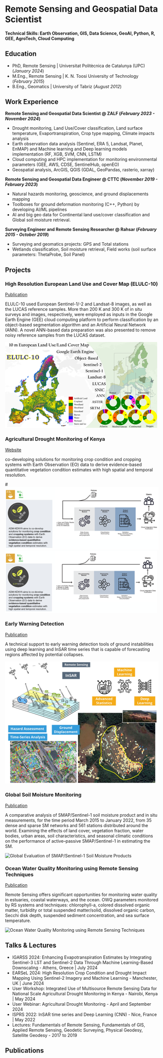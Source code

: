 # Remote Sensing and Geospatial Data Scientist

#### Technical Skills: Earth Observation, GIS, Data Science, GeoAI, Python, R, GEE, AgroTech, Cloud Computing

## Education
- PhD, Remote Sensing | Universitat Politècnica de Catalunya (UPC) (_January 2024_)
- M.Eng., Remote Sensing | K. N. Toosi University of Technology (_February 2015_)
- B.Eng., Geomatics | University of Tabriz (_August 2012_)

## Work Experience
**Remote Sensing and Geospatial Data Scientist @ ZALF (_February 2023 - November 2024_)**
- Drought monitoring, Land Use/Cover classification, Land surface temperature, Evaportranspiration, Crop type mapping, Climate impacts analysis 
- Earth observation data analysis (Sentinel, ERA 5, Landsat, Planet, EnMAP) and Machine learning and Deep learning models implementation (RF, XGB, SVM, CNN, LSTM)
- Cloud computing and HPC implementation for monitoring environmental parameters (GEE, AWS, CDSE, SentinelHub, openEO)
- Geospatial analysis, ArcGIS, QGIS (GDAL, GeoPandas, rasterio, xarray)

**Remote Sensing and Geospatial Data Engineer @ CTTC (_November 2019 - February 2023_)**
- Natural hazards monitoring, geoscience, and ground displacements mapping 
- Toolboxes for ground deformation monitoring (C++, Python) by developing AI/ML pipelines
- AI and big geo data for Continental land use/cover classification and Global soil moisture retrieval.

**Surveying Engineer and Remote Sensing Researcher @ Rahsar (_February 2015 - October 2019_)**
- Surveying and geomatics projects: GPS and Total stations
- Wetlands classification, Soil moisture retrieval, Field works (soil surface parameters: ThetaProbe, Soil Panel)

## Projects
### High Resolution European Land Use and Cover Map (ELULC-10)
[Publication](https://doi.org/10.3390/rs14133041)

ELULC-10 used European Sentinel-1/-2 and Landsat-8 images, as well as the LUCAS reference samples. More than 200 K and 300 K of in situ surveys and images, respectively, were employed as inputs in the Google Earth Engine (GEE) cloud computing platform to perform classification by an object-based segmentation algorithm and an Artificial Neural Network (ANN). A novel ANN-based data preparation was also presented to remove noisy reference samples from the LUCAS dataset.

<img src="/assets/img/elulc10.png" alt="European Land Use and Cover Map at 10m spatial resolution" width="500">


### Agricultural Drought Monitoring of Kenya
[Website](https://www.admkenya.eu/)

co-developing solutions for monitoring crop condition and cropping systems with Earth Observation (EO) data to derive evidence-based quantitative vegetation condition estimates with high spatial and temporal resolution.

#![Agricultural Drought Monitoring of Kenya](/assets/img/admkenya.PNG)
<img src="/assets/img/admkenya.PNG" alt="Agricultural Drought Monitoring of Kenya" width="500">

### Early Warning Detection
[Publication](https://doi.org/10.1007/s10064-023-03388-w)

A technical support to early warning detection tools of ground instabilities using deep learning and InSAR time series that is capable of forecasting regions affected by potential collapses.

![Early Warning Detection Tool - InSAR and AI](/assets/img/ewd.jpg)


### Global Soil Moisture Monitoring
[Publication](https://doi.org/10.3390/rs14184624)

A comparative analysis of SMAP/Sentinel-1 soil moisture product and in situ measurements, for the time period March 2015 to January 2022, from 35 dense and sparse SM networks and 561 stations distributed around the world. Examining the effects of land cover, vegetation fraction, water bodies, urban areas, soil characteristics, and seasonal climatic conditions on the performance of active–passive SMAP/Sentinel-1 in estimating the SM.

![Global Evaluation of SMAP/Sentinel-1 Soil Moisture Products](/assets/img/sm_global.png)


### Ocean Water Quality Monitoring using Remote Sensing Techniques
[Publication](https://doi.org/10.1016/j.marenvres.2022.105701)

Remote Sensing offers significant opportunities for monitoring water quality in estuaries, coastal waterways, and the ocean. OWQ parameters monitored by RS systems and techniques: chlorophyll-a, colored dissolved organic matter, turbidity or total suspended matter/solid, dissolved organic carbon, Secchi disk depth, suspended sediment concentration, and sea surface temperature.

![Ocean Water Quality Monitoring using Remote Sensing Techniques](/assets/img/ocean_wq.png)

## Talks & Lectures
- IGARSS 2024: Enhancing Evapotranspiration Estimates by Integrating Sentinel-3 LST and Sentinel-2 Data Through Machine Learning-Based Downscaling - Athens, Greece | July 2024
- EARSeL 2024: High Resolution Crop Condition and Drought Impact Mapping Using Sentinel-2 Imagery and Machine Learning - Manchester, UK | June 2024
- User Workshop: Integrated Use of Multisource Remote Sensing Data for National Scale Agricultural Drought Monitoring in Kenya - Nairobi, Kenya | May 2024
- User Webinar: Agricultural Drought Monitoring - April and September 2024
- ISPRS 2022: InSAR time series and Deep Learning (CNN) - Nice, France | May 2022
- Lectures: Fundamentals of Remote Sensing, Fundamentals of GIS, Applied Remote Sensing, Geodetic Surveying, Physical Geodesy, Satellite Geodesy - 2017 to 2019


## Publications

